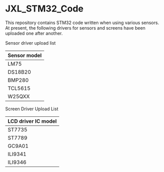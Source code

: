 # JXL_STM32_Code
This repository contains STM32 code written when using various sensors.
At present, the following drivers for sensors and screens have been uploaded one after another.

Sensor driver upload list

| Sensor model |
|--|
| LM75 |
| DS18B20 |
| BMP280 |
| TCL5615 |
| W25QXX |


Screen Driver Upload List

| LCD driver IC model |
|--|
| ST7735 |
| ST7789 |
| GC9A01 |
| ILI9341 |
| ILI9346 |
